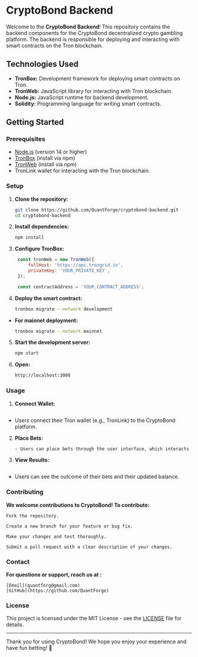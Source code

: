 # CryptoBond Backend

Welcome to the **CryptoBond Backend**! This repository contains the backend components for the CryptoBond decentralized crypto gambling platform. The backend is responsible for deploying and interacting with smart contracts on the Tron blockchain.

## Technologies Used

- **TronBox:** Development framework for deploying smart contracts on Tron.
- **TronWeb:** JavaScript library for interacting with Tron blockchain.
- **Node.js:** JavaScript runtime for backend development.
- **Solidity:** Programming language for writing smart contracts.

## Getting Started

### Prerequisites

- [Node.js](https://nodejs.org) (version 14 or higher)
- [TronBox](https://github.com/tronprotocol/tronbox) (install via npm)
- [TronWeb](https://github.com/tronprotocol/tronweb) (install via npm)
- TronLink wallet for interacting with the Tron blockchain.

### Setup

1. **Clone the repository:**
   ```sh
   git clone https://github.com/QuantForge/cryptobond-backend.git
   cd cryptobond-backend

2. **Install dependencies:**
   ```sh
   npm install

3. **Configure TronBox:**
   ```javascript
	const tronWeb = new TronWeb({
		fullHost: 'https://api.trongrid.io',
		privateKey: 'YOUR_PRIVATE_KEY',
	});

	const contractAddress = 'YOUR_CONTRACT_ADDRESS';

4. **Deploy the smart contract:**
   ```sh
   tronbox migrate --network development

- **For mainnet deployment:**
   ```sh
  tronbox migrate --network mainnet


5. **Start the development server:**
   ```sh
   npm start

6. **Open:**
   ```sh
   http://localhost:3000

### Usage


1. **Connect Wallet:**
   ```sh
  - Users connect their Tron wallet (e.g., TronLink) to the CryptoBond platform.

2. **Place Bets:**
   ```sh
   - Users can place bets through the user interface, which interacts with the smart contracts on the Tron blockchain.

3. **View Results:**
   ```sh
  - Users can see the outcome of their bets and their updated balance.

### Contributing


**We welcome contributions to CryptoBond! To contribute:**

	Fork the repository.
 
 	Create a new branch for your feature or bug fix.
  
  	Make your changes and test thoroughly.
   
   	Submit a pull request with a clear description of your changes.

### Contact

**For questions or support, reach us at :**

    [Email](quantforg@gmail.com)
    [GitHub](https://github.com/QuantForge)

### License

This project is licensed under the MIT License - see the [LICENSE](LICENSE) file for details.

---------------

Thank you for using CryptoBond! We hope you enjoy your experience and have fun betting! 🚀
